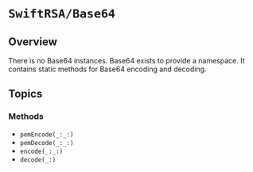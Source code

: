 # ``SwiftRSA/Base64``

## Overview

There is no Base64 instances.
Base64 exists to provide a namespace. It contains static methods for Base64 encoding and decoding.

## Topics

### Methods

- ``pemEncode(_:_:)``
- ``pemDecode(_:_:)``
- ``encode(_:_:)``
- ``decode(_:)``
